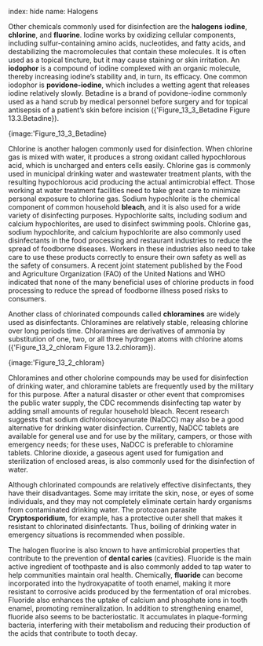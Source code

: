 index: hide
name: Halogens

Other chemicals commonly used for disinfection are the  **halogens** **iodine**,  **chlorine**, and  **fluorine**. Iodine works by oxidizing cellular components, including sulfur-containing amino acids, nucleotides, and fatty acids, and destabilizing the macromolecules that contain these molecules. It is often used as a topical tincture, but it may cause staining or skin irritation. An  **iodophor** is a compound of iodine complexed with an organic molecule, thereby increasing iodine’s stability and, in turn, its efficacy. One common iodophor is  **povidone-iodine**, which includes a wetting agent that releases iodine relatively slowly. Betadine is a brand of povidone-iodine commonly used as a hand scrub by medical personnel before surgery and for topical antisepsis of a patient’s skin before incision ({'Figure_13_3_Betadine Figure 13.3.Betadine}).


{image:'Figure_13_3_Betadine}
        

Chlorine is another halogen commonly used for disinfection. When chlorine gas is mixed with water, it produces a strong oxidant called hypochlorous acid, which is uncharged and enters cells easily. Chlorine gas is commonly used in municipal drinking water and wastewater treatment plants, with the resulting hypochlorous acid producing the actual antimicrobial effect. Those working at water treatment facilities need to take great care to minimize personal exposure to chlorine gas. Sodium hypochlorite is the chemical component of common household  **bleach**, and it is also used for a wide variety of disinfecting purposes. Hypochlorite salts, including sodium and calcium hypochlorites, are used to disinfect swimming pools. Chlorine gas, sodium hypochlorite, and calcium hypochlorite are also commonly used disinfectants in the food processing and restaurant industries to reduce the spread of foodborne diseases. Workers in these industries also need to take care to use these products correctly to ensure their own safety as well as the safety of consumers. A recent joint statement published by the Food and Agriculture Organization (FAO) of the United Nations and WHO indicated that none of the many beneficial uses of chlorine products in food processing to reduce the spread of foodborne illness posed risks to consumers.

Another class of chlorinated compounds called  **chloramines** are widely used as disinfectants. Chloramines are relatively stable, releasing chlorine over long periods time. Chloramines are derivatives of ammonia by substitution of one, two, or all three hydrogen atoms with chlorine atoms ({'Figure_13_2_chloram Figure 13.2.chloram}).


{image:'Figure_13_2_chloram}
        

Chloramines and other cholorine compounds may be used for disinfection of drinking water, and chloramine tablets are frequently used by the military for this purpose. After a natural disaster or other event that compromises the public water supply, the CDC recommends disinfecting tap water by adding small amounts of regular household bleach. Recent research suggests that sodium dichloroisocyanurate (NaDCC) may also be a good alternative for drinking water disinfection. Currently, NaDCC tablets are available for general use and for use by the military, campers, or those with emergency needs; for these uses, NaDCC is preferable to chloramine tablets. Chlorine dioxide, a gaseous agent used for fumigation and sterilization of enclosed areas, is also commonly used for the disinfection of water.

Although chlorinated compounds are relatively effective disinfectants, they have their disadvantages. Some may irritate the skin, nose, or eyes of some individuals, and they may not completely eliminate certain hardy organisms from contaminated drinking water. The protozoan parasite  **Cryptosporidium**, for example, has a protective outer shell that makes it resistant to chlorinated disinfectants. Thus, boiling of drinking water in emergency situations is recommended when possible.

The halogen fluorine is also known to have antimicrobial properties that contribute to the prevention of  **dental caries** (cavities). Fluoride is the main active ingredient of toothpaste and is also commonly added to tap water to help communities maintain oral health. Chemically,  **fluoride** can become incorporated into the hydroxyapatite of tooth enamel, making it more resistant to corrosive acids produced by the fermentation of oral microbes. Fluoride also enhances the uptake of calcium and phosphate ions in tooth enamel, promoting remineralization. In addition to strengthening enamel, fluoride also seems to be bacteriostatic. It accumulates in plaque-forming bacteria, interfering with their metabolism and reducing their production of the acids that contribute to tooth decay.
